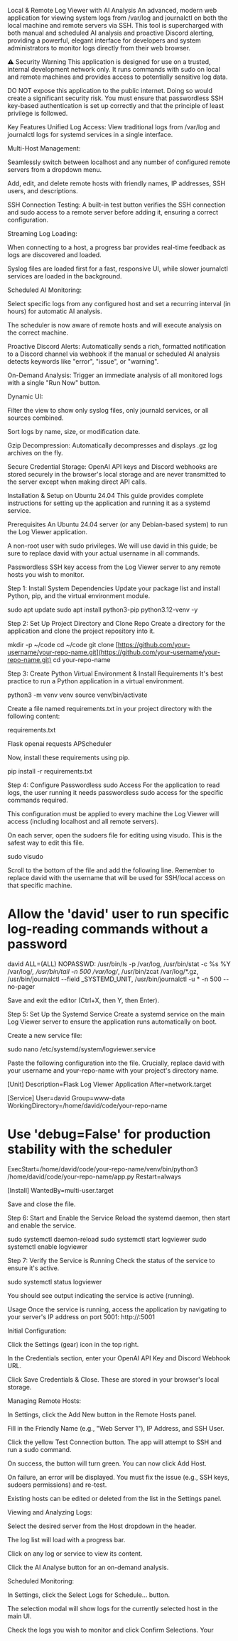 Local & Remote Log Viewer with AI Analysis
An advanced, modern web application for viewing system logs from /var/log and journalctl on both the local machine and remote servers via SSH. This tool is supercharged with both manual and scheduled AI analysis and proactive Discord alerting, providing a powerful, elegant interface for developers and system administrators to monitor logs directly from their web browser.

⚠️ Security Warning
This application is designed for use on a trusted, internal development network only. It runs commands with sudo on local and remote machines and provides access to potentially sensitive log data.

DO NOT expose this application to the public internet. Doing so would create a significant security risk. You must ensure that passwordless SSH key-based authentication is set up correctly and that the principle of least privilege is followed.

Key Features
Unified Log Access: View traditional logs from /var/log and journalctl logs for systemd services in a single interface.

Multi-Host Management:

Seamlessly switch between localhost and any number of configured remote servers from a dropdown menu.

Add, edit, and delete remote hosts with friendly names, IP addresses, SSH users, and descriptions.

SSH Connection Testing: A built-in test button verifies the SSH connection and sudo access to a remote server before adding it, ensuring a correct configuration.

Streaming Log Loading:

When connecting to a host, a progress bar provides real-time feedback as logs are discovered and loaded.

Syslog files are loaded first for a fast, responsive UI, while slower journalctl services are loaded in the background.

Scheduled AI Monitoring:

Select specific logs from any configured host and set a recurring interval (in hours) for automatic AI analysis.

The scheduler is now aware of remote hosts and will execute analysis on the correct machine.

Proactive Discord Alerts: Automatically sends a rich, formatted notification to a Discord channel via webhook if the manual or scheduled AI analysis detects keywords like "error", "issue", or "warning".

On-Demand Analysis: Trigger an immediate analysis of all monitored logs with a single "Run Now" button.

Dynamic UI:

Filter the view to show only syslog files, only journald services, or all sources combined.

Sort logs by name, size, or modification date.

Gzip Decompression: Automatically decompresses and displays .gz log archives on the fly.

Secure Credential Storage: OpenAI API keys and Discord webhooks are stored securely in the browser's local storage and are never transmitted to the server except when making direct API calls.

Installation & Setup on Ubuntu 24.04
This guide provides complete instructions for setting up the application and running it as a systemd service.

Prerequisites
An Ubuntu 24.04 server (or any Debian-based system) to run the Log Viewer application.

A non-root user with sudo privileges. We will use david in this guide; be sure to replace david with your actual username in all commands.

Passwordless SSH key access from the Log Viewer server to any remote hosts you wish to monitor.

Step 1: Install System Dependencies
Update your package list and install Python, pip, and the virtual environment module.

sudo apt update
sudo apt install python3-pip python3.12-venv -y

Step 2: Set Up Project Directory and Clone Repo
Create a directory for the application and clone the project repository into it.

mkdir -p ~/code
cd ~/code
git clone [https://github.com/your-username/your-repo-name.git](https://github.com/your-username/your-repo-name.git)
cd your-repo-name

Step 3: Create Python Virtual Environment & Install Requirements
It's best practice to run a Python application in a virtual environment.

python3 -m venv venv
source venv/bin/activate

Create a file named requirements.txt in your project directory with the following content:

requirements.txt

Flask
openai
requests
APScheduler

Now, install these requirements using pip.

pip install -r requirements.txt

Step 4: Configure Passwordless sudo Access
For the application to read logs, the user running it needs passwordless sudo access for the specific commands required.

This configuration must be applied to every machine the Log Viewer will access (including localhost and all remote servers).

On each server, open the sudoers file for editing using visudo. This is the safest way to edit this file.

sudo visudo

Scroll to the bottom of the file and add the following line. Remember to replace david with the username that will be used for SSH/local access on that specific machine.

# Allow the 'david' user to run specific log-reading commands without a password
david ALL=(ALL) NOPASSWD: /usr/bin/ls -p /var/log, /usr/bin/stat -c %s %Y /var/log/*, /usr/bin/tail -n 500 /var/log/*, /usr/bin/zcat /var/log/*.gz, /usr/bin/journalctl --field _SYSTEMD_UNIT, /usr/bin/journalctl -u * -n 500 --no-pager

Save and exit the editor (Ctrl+X, then Y, then Enter).

Step 5: Set Up the Systemd Service
Create a systemd service on the main Log Viewer server to ensure the application runs automatically on boot.

Create a new service file:

sudo nano /etc/systemd/system/logviewer.service

Paste the following configuration into the file. Crucially, replace david with your username and your-repo-name with your project's directory name.

[Unit]
Description=Flask Log Viewer Application
After=network.target

[Service]
User=david
Group=www-data
WorkingDirectory=/home/david/code/your-repo-name
# Use 'debug=False' for production stability with the scheduler
ExecStart=/home/david/code/your-repo-name/venv/bin/python3 /home/david/code/your-repo-name/app.py
Restart=always

[Install]
WantedBy=multi-user.target

Save and close the file.

Step 6: Start and Enable the Service
Reload the systemd daemon, then start and enable the service.

sudo systemctl daemon-reload
sudo systemctl start logviewer
sudo systemctl enable logviewer

Step 7: Verify the Service is Running
Check the status of the service to ensure it's active.

sudo systemctl status logviewer

You should see output indicating the service is active (running).

Usage
Once the service is running, access the application by navigating to your server's IP address on port 5001: http://<your-server-ip>:5001

Initial Configuration:

Click the Settings (gear) icon in the top right.

In the Credentials section, enter your OpenAI API Key and Discord Webhook URL.

Click Save Credentials & Close. These are stored in your browser's local storage.

Managing Remote Hosts:

In Settings, click the Add New button in the Remote Hosts panel.

Fill in the Friendly Name (e.g., "Web Server 1"), IP Address, and SSH User.

Click the yellow Test Connection button. The app will attempt to SSH and run a sudo command.

On success, the button will turn green. You can now click Add Host.

On failure, an error will be displayed. You must fix the issue (e.g., SSH keys, sudoers permissions) and re-test.

Existing hosts can be edited or deleted from the list in the Settings panel.

Viewing and Analyzing Logs:

Select the desired server from the Host dropdown in the header.

The log list will load with a progress bar.

Click on any log or service to view its content.

Click the AI Analyse button for an on-demand analysis.

Scheduled Monitoring:

In Settings, click the Select Logs for Schedule... button.

The selection modal will show logs for the currently selected host in the main UI.

Check the logs you wish to monitor and click Confirm Selections. Your
